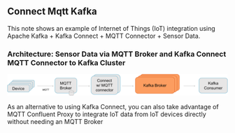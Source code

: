 ## Connect Mqtt Kafka

This note shows an example of Internet of Things (IoT) integration using Apache Kafka + Kafka Connect + MQTT Connector + Sensor Data.

### Architecture: Sensor Data via MQTT Broker and Kafka Connect MQTT Connector to Kafka Cluster

<img alt="Architektur" src="images/Apache_Kafka_Connect_MQTT_Broker_Mosquitto_Integration.png"/>

As an alternative to using Kafka Connect, you can also take advantage of MQTT Confluent Proxy to integrate IoT data from IoT devices directly without needing an MQTT Broker